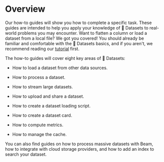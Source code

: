 # Overview

Our how-to guides will show you how to complete a specific task. These guides are intended to help you apply your knowledge of 🤗 Datasets to real-world problems you may encounter. Want to flatten a column or load a dataset from a local file? We got you covered! You should already be familiar and comfortable with the 🤗 Datasets basics, and if you aren't, we recommend reading our [tutorial](/docs/datasets/master/en/tutorial) first.

The how-to guides will cover eight key areas of 🤗 Datasets:

* How to load a dataset from other data sources.

* How to process a dataset.

* How to stream large datasets.

* How to upload and share a dataset.

* How to create a dataset loading script.

* How to create a dataset card.

* How to compute metrics.

* How to manage the cache.

You can also find guides on how to process massive datasets with Beam, how to integrate with cloud storage providers, and how to add an index to search your dataset.
